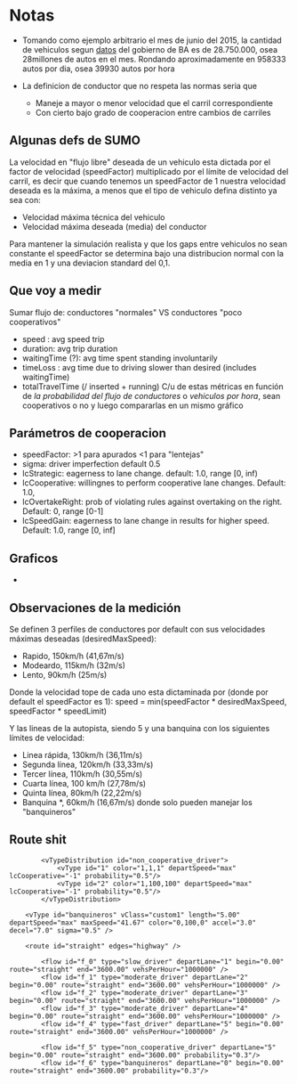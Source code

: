 # Notas 

- Tomando como ejemplo arbitrario el mes de junio del 2015, la cantidad de vehiculos segun [datos](https://www.estadisticaciudad.gob.ar/eyc/?p=29183) 
del gobierno de BA es de 28.750.000, osea 28millones de autos en el mes. 
Rondando aproximadamente en 958333 autos por dia, osea 39930 autos por hora

- La definicion de conductor que no respeta las normas seria que 
    * Maneje a mayor o menor velocidad que el carril correspondiente
    * Con cierto bajo grado de cooperacion entre cambios de carriles


## Algunas defs de SUMO

La velocidad en "flujo libre" deseada de un vehiculo esta dictada por el factor de velocidad (speedFactor)
multiplicado por el límite de velocidad del carril, es decir que cuando tenemos un speedFactor de 1 
nuestra velocidad deseada es la máxima, a menos que el tipo de vehiculo defina distinto ya sea con:
- Velocidad máxima técnica del vehiculo
- Velocidad máxima deseada (media) del conductor

Para mantener la simulación realista y que los gaps entre vehiculos no sean constante el speedFactor
se determina bajo una distribucion normal con la media en 1 y una deviacion standard del 0,1.

## Que voy a medir
Sumar flujo de: conductores "normales" VS conductores "poco cooperativos"
- speed : avg speed trip
- duration: avg trip duration
- waitingTime (?): avg time spent standing involuntarily
- timeLoss : avg time due to driving slower than desired (includes waitingTime)
- totalTravelTime (/ inserted + running)
C/u de estas métricas en función de *la probabilidad del flujo de conductores* o  *vehiculos por hora*, sean cooperativos o no
y luego compararlas en un mismo gráfico

## Parámetros de cooperacion 
- speedFactor: >1 para apurados <1 para "lentejas"
- sigma: driver imperfection default 0.5
- lcStrategic: eagerness to lane change. default: 1.0, range \[0, inf\)
- lcCooperative: willingnes to perform cooperative lane changes. Default: 1.0,
- lcOvertakeRight: prob of violating rules against overtaking on the right. Default: 0, range \[0-1\]
- lcSpeedGain: eagerness to lane change in results for higher speed. Default: 1.0, range \[0, inf\]

## Graficos
- 

## Observaciones de la medición
Se definen 3 perfiles de conductores por default con sus velocidades máximas deseadas (desiredMaxSpeed): 
- Rapido, 150km/h (41,67m/s)
- Modeardo, 115km/h (32m/s)
- Lento, 90km/h (25m/s)

Donde la velocidad tope de cada uno esta dictaminada por (donde por default el speedFactor es 1): 
speed = min(speedFactor * desiredMaxSpeed, speedFactor * speedLimit)

Y las lineas de la autopista, siendo 5 y una banquina con los siguientes límites de velocidad:
- Linea rápida, 130km/h (36,11m/s)
- Segunda línea, 120km/h (33,33m/s)
- Tercer línea, 110km/h (30,55m/s)
- Cuarta línea, 100 km/h (27,78m/s)
- Quinta línea, 80km/h (22,22m/s)
- Banquina *, 60km/h (16,67m/s) donde solo pueden manejar los "banquineros"

## Route shit
```
		<vTypeDistribution id="non_cooperative_driver">
			<vType id="1" color="1,1,1" departSpeed="max" lcCooperative="-1" probability="0.5"/>
			<vType id="2" color="1,100,100" departSpeed="max" lcCooperative="-1" probability="0.5"/>
		</vTypeDistribution>

    <vType id="banquineros" vClass="custom1" length="5.00" departSpeed="max" maxSpeed="41.67" color="0,100,0" accel="3.0" decel="7.0" sigma="0.5" />
    
    <route id="straight" edges="highway" /> 

		<flow id="f_0" type="slow_driver" departLane="1" begin="0.00" route="straight" end="3600.00" vehsPerHour="1000000" />
		<flow id="f_1" type="moderate_driver" departLane="2" begin="0.00" route="straight" end="3600.00" vehsPerHour="1000000" />
		<flow id="f_2" type="moderate_driver" departLane="3" begin="0.00" route="straight" end="3600.00" vehsPerHour="1000000" />
		<flow id="f_3" type="moderate_driver" departLane="4" begin="0.00" route="straight" end="3600.00" vehsPerHour="1000000" />
		<flow id="f_4" type="fast_driver" departLane="5" begin="0.00" route="straight" end="3600.00" vehsPerHour="1000000" />

		<flow id="f_5" type="non_cooperative_driver" departLane="5" begin="0.00" route="straight" end="3600.00" probability="0.3"/>
		<flow id="f_6" type="banquineros" departLane="0" begin="0.00" route="straight" end="3600.00" probability="0.3"/>
```
